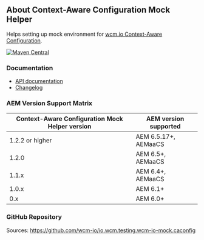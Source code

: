 ## About Context-Aware Configuration Mock Helper

Helps setting up mock environment for [wcm.io Context-Aware Configuration][caconfig].

[![Maven Central](https://img.shields.io/maven-central/v/io.wcm/io.wcm.testing.wcm-io-mock.caconfig)](https://repo1.maven.org/maven2/io/wcm/io.wcm.testing.wcm-io-mock.caconfig/)


### Documentation

* [API documentation](apidocs/)
* [Changelog](changes-report.html)


### AEM Version Support Matrix

|Context-Aware Configuration Mock Helper version |AEM version supported
|------------------------------------------------|----------------------
|1.2.2 or higher                                 |AEM 6.5.17+, AEMaaCS
|1.2.0                                           |AEM 6.5+, AEMaaCS
|1.1.x                                           |AEM 6.4+, AEMaaCS
|1.0.x                                           |AEM 6.1+
|0.x                                             |AEM 6.0+


### GitHub Repository

Sources: https://github.com/wcm-io/io.wcm.testing.wcm-io-mock.caconfig


[caconfig]: https://wcm.io/caconfig/

